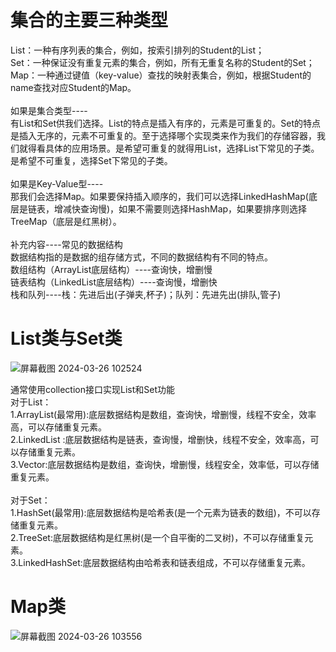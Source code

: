 <h1>集合的主要三种类型</h1>
List：一种有序列表的集合，例如，按索引排列的Student的List；<br>
Set：一种保证没有重复元素的集合，例如，所有无重复名称的Student的Set；<br>
Map：一种通过键值（key-value）查找的映射表集合，例如，根据Student的name查找对应Student的Map。<br>
<br>
如果是集合类型----<br>
有List和Set供我们选择。List的特点是插入有序的，元素是可重复的。Set的特点是插入无序的，元素不可重复的。至于选择哪个实现类来作为我们的存储容器，我们就得看具体的应用场景。是希望可重复的就得用List，选择List下常见的子类。是希望不可重复，选择Set下常见的子类。<br>
<br>
如果是Key-Value型----<br>
那我们会选择Map。如果要保持插入顺序的，我们可以选择LinkedHashMap(底层是链表，增减快查询慢)，如果不需要则选择HashMap，如果要排序则选择TreeMap（底层是红黑树）。<br>
<br>
补充内容----常见的数据结构<br>
数据结构指的是数据的组存储方式，不同的数据结构有不同的特点。<br>
数组结构（ArrayList底层结构）----查询快，增删慢<br>
链表结构（LinkedList底层结构）----查询慢，增删快<br>
栈和队列----栈：先进后出(子弹夹,杯子)；队列：先进先出(排队,管子)<br>

<h1>List类与Set类</h1>

![屏幕截图 2024-03-26 102524](https://github.com/WarlockW/JavaSE_Daily_Learning/assets/64346345/08b819cc-c2c7-4fc4-8c77-8279eb4601ab)

通常使用collection接口实现List和Set功能 <br>
对于List：<br>
1.ArrayList(最常用):底层数据结构是数组，查询快，增删慢，线程不安全，效率高，可以存储重复元素。<br>
2.LinkedList :底层数据结构是链表，查询慢，增删快，线程不安全，效率高，可以存储重复元素。<br>
3.Vector:底层数据结构是数组，查询快，增删慢，线程安全，效率低，可以存储重复元素。<br>
<br>
对于Set：<br>
1.HashSet(最常用):底层数据结构是哈希表(是一个元素为链表的数组)，不可以存储重复元素。<br>
2.TreeSet:底层数据结构是红黑树(是一个自平衡的二叉树)，不可以存储重复元素。<br>
3.LinkedHashSet:底层数据结构由哈希表和链表组成，不可以存储重复元素。<br>



<h1>Map类</h1>

![屏幕截图 2024-03-26 103556](https://github.com/WarlockW/JavaSE_Daily_Learning/assets/64346345/a20ff237-b6ac-40c0-aafd-2f2ab38956c4)
